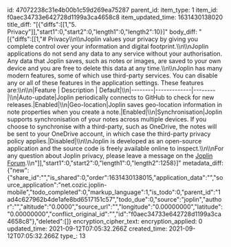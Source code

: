 id: 47072238c31e4b00b1c59d269ea75287
parent_id: 
item_type: 1
item_id: f0aec34733e642728d1199a3ca4658c8
item_updated_time: 1631430138020
title_diff: "[{\"diffs\":[[1,\"5. Privacy\"]],\"start1\":0,\"start2\":0,\"length1\":0,\"length2\":10}]"
body_diff: "[{\"diffs\":[[1,\"# Privacy\\\n\\\nJoplin values your privacy by giving you complete control over your information and digital footprint.\\\n\\\nJoplin applications do not send any data to any service without your authorisation. Any data that Joplin saves, such as notes or images, are saved to your own device and you are free to delete this data at any time.\\\n\\\nJoplin has many modern features, some of which use third-party services. You can disable any or all of these features in the application settings. These features are:\\\n\\\n|Feature | Description | Default|\\\n|--------|-------------|--------|\\\n|Auto-update|Joplin periodically connects to GitHub to check for new releases.|Enabled|\\\n|Geo-location|Joplin saves geo-location information in note properties when you create a note.|Enabled|\\\n|Synchronisation|Joplin supports synchronisation of your notes across multiple devices. If you choose to synchronise with a third-party, such as OneDrive, the notes will be sent to your OneDrive account, in which case the third-party privacy policy applies.|Disabled|\\\n\\\nJoplin is developed as an open-source application and the source code is freely available online to inspect.\\\n\\\nFor any question about Joplin privacy, please leave a message on the [Joplin Forum](https://discourse.joplinapp.org/).\\\n\"]],\"start1\":0,\"start2\":0,\"length1\":0,\"length2\":1258}]"
metadata_diff: {"new":{"share_id":"","is_shared":0,"order":1631430138015,"application_data":"","source_application":"net.cozic.joplin-mobile","todo_completed":0,"markup_language":1,"is_todo":0,"parent_id":"1ad4c627962b4de1afe8bd6517151c57","todo_due":0,"source":"joplin","author":"","altitude":"0.0000","source_url":"","longitude":"0.00000000","latitude":"0.00000000","conflict_original_id":"","id":"f0aec34733e642728d1199a3ca4658c8"},"deleted":[]}
encryption_cipher_text: 
encryption_applied: 0
updated_time: 2021-09-12T07:05:32.266Z
created_time: 2021-09-12T07:05:32.266Z
type_: 13